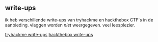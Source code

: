## write-ups

ik heb verschillende write-ups van tryhackme en hackthebox CTF's in de aanbieding. vlaggen worden *niet* weergegeven. veel leesplezier.

[tryhackme write-ups](https://fpmh.github.io/tryhackme/)
[hackthebox write-ups](https://fpmh.github.io/hackthebox/)

